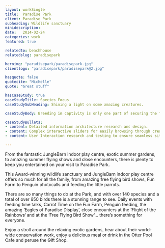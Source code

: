 ```yaml
---
layout: workSingle
title:  Paradise Park
client: Paradise Park
subheading: Wildlife sanctuary
minidescription: 
date:   2014-02-24
categories: work
featured: true

relatedto: beachhouse
relatedslug: paradisepark

heroimg: "paradisepark/paradisepark.jpg"
clientlogo: "paradisepark/paradisepark@2.jpg"

hasquote: false
quotecite: "Michelle"
quote: "Great stuff"

hasCaseStudy: true
caseStudyTitle: Species Focus
caseStudySubHeading: Shining a light on some amazing creatures.

caseStudyBody: Breeding in captivity is only one part of securing the future for endangered birds. Paradise Park is home to Operation Chough and the World Parrot Trust which has helped 50 species in over 30 countries. With all their hard work and their many, many fanscinating creatures, presenting all their informatiom in an easy-to-use format was a key part of this project.

caseStudyBullets:
- content: Detailed information architecture research and design.
- content: Complex interactive sliders for easily browsing through creature archives.
- content: User Interaction research and testing to ensure seamless site navigation.

---
```


From the fantastic JungleBarn indoor play centre, exotic summer gardens, to amazing summer flying shows and close encounters, there is plenty to keep you entertained on your visit to Paradise Park.

This Award-winning wildlife sanctuary and JungleBarn indoor play centre offers so much for all the family, from amazing free flying bird shows, Fun Farm to Penguin photocalls and feeding the little parrots.

There are so many things to do at the Park, and with over 140 species and a total of over 650 birds there is a stunning range to see. Daily events with feeding time talks, Carrot Time on the Fun Farm, Penguin feeding, the amazing ‘Eagles of Paradise Display‘, close encounters at the ‘Flight of the Rainbows‘ and at the ‘Free Flying Bird Show‘… there’s something for everyone.

Enjoy a  stroll around the relaxing exotic gardens, hear about their world-wide conservation work, enjoy a delicious meal or drink in the Otter Pool Cafe and peruse the Gift Shop.